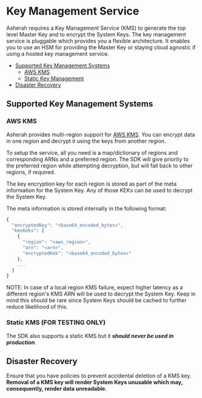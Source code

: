 # Key Management Service

Asherah requires a Key Management Service (KMS) to generate the top level Master Key and to encrypt the System Keys.
The key management service is pluggable which provides you a flexible architecture. It enables you to use an HSM for
providing the Master Key or staying cloud agnostic if using a hosted key management service.

* [Supported Key Management Systems](#supported-key-management-systems)
    * [AWS KMS](#aws-kms)
    * [Static Key Management](#static-kms-for-testing-only)
* [Disaster Recovery](#disaster-recovery)

## Supported Key Management Systems

### AWS KMS

Asherah provides multi-region support for [AWS KMS](https://docs.aws.amazon.com/kms/latest/developerguide/index.html).
You can encrypt data in one region and decrypt it using the keys from another region.

To setup the service, all you need is a map/dictionary of regions and corresponding ARNs and a preferred region. The SDK
will give priority to the preferred region while attempting decryption, but will fall back to other regions, if required.


The key encryption key for each region is stored as part of the meta information for the System Key. Any of those KEKs
can be used to decrypt the System Key.

The meta information is stored internally in the following format:

```javascript
{
  "encryptedKey": "<base64_encoded_bytes>",
  "kmsKeks": [
    {
      "region": "<aws_region>",
      "arn": "<arn>",
      "encryptedKek": "<base64_encoded_bytes>"
    },
    ...
  ]
}
```

NOTE: In case of a local region KMS failure, expect higher latency as a different region's KMS ARN will be used to
decrypt the System Key. Keep in mind this should be rare since System Keys should be cached to further reduce
likelihood of this.

### Static KMS (FOR TESTING ONLY)

The SDK also supports a static KMS but it ***should never be used in production***.

## Disaster Recovery

Ensure that you have policies to prevent accidental deletion of a KMS key. **Removal of a KMS key will render System Keys
unusable which may, consequently, render data unreadable.**
